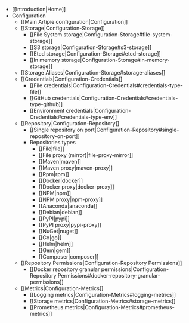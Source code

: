   * [[Introduction|Home]]
  * Configuration
    * [[Main Artipie configuration|Configuration]]
    * [[Storage|Configuration-Storage]]
      * [[File System storage|Configuration-Storage#file-system-storage]]
      * [[S3 storage|Configuration-Storage#s3-storage]]
      * [[Etcd storage|Configuration-Storage#etcd-storage]]
      * [[In memory storage|Configuration-Storage#in-memory-storage]]
    * [[Storage Aliases|Configuration-Storage#storage-aliases]]
    * [[Credentials|Configuration-Credentials]]
      * [[File credentials|Configuration-Credentials#credentials-type-file]]
      * [[GitHub credentials|Configuration-Credentials#credentials-type-github]]
      * [[Environment credentials|Configuration-Credentials#credentials-type-env]]
    * [[Repository|Configuration-Repository]]
      * [[Single repository on port|Configuration-Repository#single-repository-on-port]]
      * Repositories types
        * [[File|file]]
        * [[File proxy (mirror)|file-proxy-mirror]]
        * [[Maven|maven]]
        * [[Maven proxy|maven-proxy]]
        * [[Rpm|rpm]]
        * [[Docker|docker]]
        * [[Docker proxy|docker-proxy]]
        * [[NPM|npm]]
        * [[NPM proxy|npm-proxy]]
        * [[Anaconda|anaconda]]
        * [[Debian|debian]]
        * [[PyPI|pypi]]
        * [[PyPI proxy|pypi-proxy]]
        * [[NuGet|nuget]]
        * [[Go|go]]
        * [[Helm|helm]]
        * [[Gem|gem]]
        * [[Composer|composer]]
    * [[Repository Permissions|Configuration-Repository Permissions]]
      * [[Docker repository granular permissions|Configuration-Repository Permissions#docker-repository-granular-permissions]]
    * [[Metrics|Configuration-Metrics]]
      * [[Logging metrics|Configuration-Metrics#logging-metrics]]
      * [[Storage metrics|Configuration-Metrics#storage-metrics]]
      * [[Prometheus metrics|Configuration-Metrics#prometheus-metrics]]
      